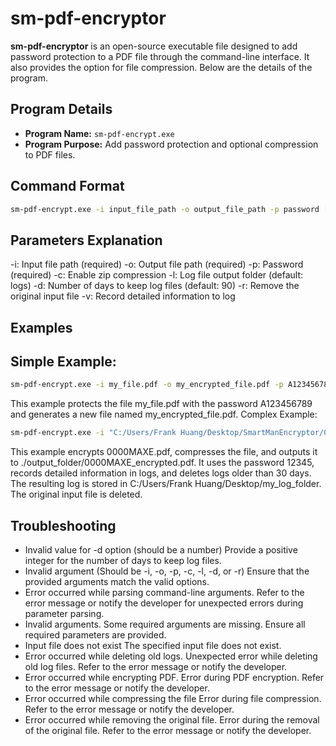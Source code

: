 # sm-pdf-encryptor

**sm-pdf-encryptor** is an open-source executable file designed to add password protection to a PDF file through the command-line interface. It also provides the option for file compression. Below are the details of the program.

## Program Details

- **Program Name:** `sm-pdf-encrypt.exe`
- **Program Purpose:** Add password protection and optional compression to PDF files.

## Command Format

```bash
sm-pdf-encrypt.exe -i input_file_path -o output_file_path -p password [-c] [-l log_folder] [-d days_to_keep_logs] [-r] [-v]
```
## Parameters Explanation

-i: Input file path (required)
-o: Output file path (required)
-p: Password (required)
-c: Enable zip compression
-l: Log file output folder (default: logs)
-d: Number of days to keep log files (default: 90)
-r: Remove the original input file
-v: Record detailed information to log

## Examples
## Simple Example:

```bash
sm-pdf-encrypt.exe -i my_file.pdf -o my_encrypted_file.pdf -p A123456789
```

This example protects the file my_file.pdf with the password A123456789 and generates a new file named my_encrypted_file.pdf.
Complex Example:

```bash
sm-pdf-encrypt.exe -i "C:/Users/Frank Huang/Desktop/SmartManEncryptor/0000MAXE.pdf" -o ./output_folder/0000MAXE_encrypted.pdf -c -d 30 -l "C:/Users/Frank Huang/Desktop/my_log_folder" -p 12345 -v -r
```
This example encrypts 0000MAXE.pdf, compresses the file, and outputs it to ./output_folder/0000MAXE_encrypted.pdf. It uses the password 12345, records detailed information in logs, and deletes logs older than 30 days. The resulting log is stored in C:/Users/Frank Huang/Desktop/my_log_folder. The original input file is deleted.

## Troubleshooting
- 	Invalid value for -d option (should be a number)
	Provide a positive integer for the number of days to keep log files.
-	Invalid argument (Should be -i, -o, -p, -c, -l, -d, or -r)
	Ensure that the provided arguments match the valid options.
-	Error occurred while parsing command-line arguments.
	Refer to the error message or notify the developer for unexpected errors during parameter parsing.
-	Invalid arguments. Some required arguments are missing.
	Ensure all required parameters are provided.
-	Input file does not exist
	The specified input file does not exist.
-	Error occurred while deleting old logs.
	Unexpected error while deleting old log files. Refer to the error message or notify the developer.
-	Error occurred while encrypting PDF.
	Error during PDF encryption. Refer to the error message or notify the developer.
-	Error occurred while compressing the file
	Error during file compression. Refer to the error message or notify the developer.
-	Error occurred while removing the original file.
	Error during the removal of the original file. Refer to the error message or notify the developer.

